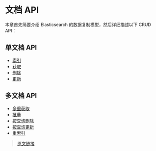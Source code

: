 # 文档 API

本章首先简要介绍 Elasticsearch 的数据复制模型，然后详细描述以下 CRUD API：

## 单文档 API

- [索引](/rest_apis/document_apis/index)
- [获取](/rest_apis/document_apis/get)
- [删除](/rest_apis/document_apis/delete)
- [更新](/rest_apis/document_apis/update)

## 多文档 API

- [多重获取](/rest_apis/document_apis/multi_get)
- [批量](/rest_apis/document_apis/bulk)
- [按查询删除](/rest_apis/document_apis/delete_by_query)
- [按查询更新](/rest_apis/document_apis/update_by_query)
- [重索引](/rest_apis/document_apis/reindex)

> [原文链接](https://www.elastic.co/guide/en/elasticsearch/reference/current/docs.html)
